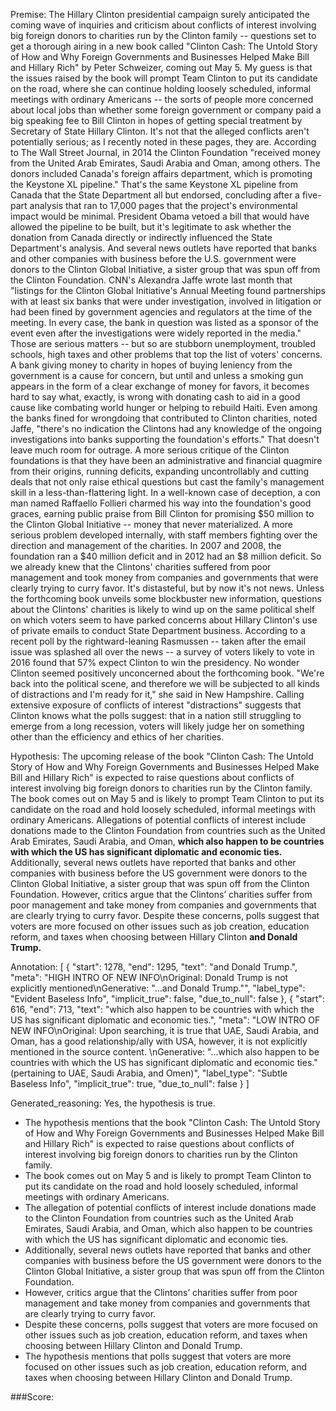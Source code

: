 
Premise:
The Hillary Clinton presidential campaign surely anticipated the coming wave of inquiries and criticism about conflicts of interest involving big foreign donors to charities run by the Clinton family -- questions set to get a thorough airing in a new book called "Clinton Cash: The Untold Story of How and Why Foreign Governments and Businesses Helped Make Bill and Hillary Rich" by Peter Schweizer, coming out May 5. My guess is that the issues raised by the book will prompt Team Clinton to put its candidate on the road, where she can continue holding loosely scheduled, informal meetings with ordinary Americans -- the sorts of people more concerned about local jobs than whether some foreign government or company paid a big speaking fee to Bill Clinton in hopes of getting special treatment by Secretary of State Hillary Clinton. It's not that the alleged conflicts aren't potentially serious; as I recently noted in these pages, they are. According to The Wall Street Journal, in 2014 the Clinton Foundation "received money from the United Arab Emirates, Saudi Arabia and Oman, among others. The donors included Canada's foreign affairs department, which is promoting the Keystone XL pipeline." That's the same Keystone XL pipeline from Canada that the State Department all but endorsed, concluding after a five-part analysis that ran to 17,000 pages that the project's environmental impact would be minimal. President Obama vetoed a bill that would have allowed the pipeline to be built, but it's legitimate to ask whether the donation from Canada directly or indirectly influenced the State Department's analysis. And several news outlets have reported that banks and other companies with business before the U.S. government were donors to the Clinton Global Initiative, a sister group that was spun off from the Clinton Foundation. CNN's Alexandra Jaffe wrote last month that "listings for the Clinton Global Initiative's Annual Meeting found partnerships with at least six banks that were under investigation, involved in litigation or had been fined by government agencies and regulators at the time of the meeting. In every case, the bank in question was listed as a sponsor of the event even after the investigations were widely reported in the media." Those are serious matters -- but so are stubborn unemployment, troubled schools, high taxes and other problems that top the list of voters' concerns. A bank giving money to charity in hopes of buying leniency from the government is a cause for concern, but until and unless a smoking gun appears in the form of a clear exchange of money for favors, it becomes hard to say what, exactly, is wrong with donating cash to aid in a good cause like combating world hunger or helping to rebuild Haiti. Even among the banks fined for wrongdoing that contributed to Clinton charities, noted Jaffe, "there's no indication the Clintons had any knowledge of the ongoing investigations into banks supporting the foundation's efforts." That doesn't leave much room for outrage. A more serious critique of the Clinton foundations is that they have been an administrative and financial quagmire from their origins, running deficits, expanding uncontrollably and cutting deals that not only raise ethical questions but cast the family's management skill in a less-than-flattering light. In a well-known case of deception, a con man named Raffaello Follieri charmed his way into the foundation's good graces, earning public praise from Bill Clinton for promising $50 million to the Clinton Global Initiative -- money that never materialized. A more serious problem developed internally, with staff members fighting over the direction and management of the charities. In 2007 and 2008, the foundation ran a $40 million deficit and in 2012 had an $8 million deficit. So we already knew that the Clintons' charities suffered from poor management and took money from companies and governments that were clearly trying to curry favor. It's distasteful, but by now it's not news. Unless the forthcoming book unveils some blockbuster new information, questions about the Clintons' charities is likely to wind up on the same political shelf on which voters seem to have parked concerns about Hillary Clinton's use of private emails to conduct State Department business. According to a recent poll by the rightward-leaning Rasmussen -- taken after the email issue was splashed all over the news -- a survey of voters likely to vote in 2016 found that 57% expect Clinton to win the presidency. No wonder Clinton seemed positively unconcerned about the forthcoming book. "We're back into the political scene, and therefore we will be subjected to all kinds of distractions and I'm ready for it," she said in New Hampshire. Calling extensive exposure of conflicts of interest "distractions" suggests that Clinton knows what the polls suggest: that in a nation still struggling to emerge from a long recession, voters will likely judge her on something other than the efficiency and ethics of her charities.


Hypothesis:
The upcoming release of the book "Clinton Cash: The Untold Story of How and Why Foreign Governments and Businesses Helped Make Bill and Hillary Rich" is expected to raise questions about conflicts of interest involving big foreign donors to charities run by the Clinton family. The book comes out on May 5 and is likely to prompt Team Clinton to put its candidate on the road and hold loosely scheduled, informal meetings with ordinary Americans. Allegations of potential conflicts of interest include donations made to the Clinton Foundation from countries such as the United Arab Emirates, Saudi Arabia, and Oman, **which also happen to be countries with which the US has significant diplomatic and economic ties.** Additionally, several news outlets have reported that banks and other companies with business before the US government were donors to the Clinton Global Initiative, a sister group that was spun off from the Clinton Foundation. However, critics argue that the Clintons’ charities suffer from poor management and take money from companies and governments that are clearly trying to curry favor. Despite these concerns, polls suggest that voters are more focused on other issues such as job creation, education reform, and taxes when choosing between Hillary Clinton **and Donald Trump.**

Annotation:
[
  {
    "start": 1278,
    "end": 1295,
    "text": "and Donald Trump.",
    "meta": "HIGH INTRO OF NEW INFO\nOriginal: Donald Trump is not explicitly mentioned\nGenerative: \"...and Donald Trump.\"",
    "label_type": "Evident Baseless Info",
    "implicit_true": false,
    "due_to_null": false
  },
  {
    "start": 616,
    "end": 713,
    "text": "which also happen to be countries with which the US has significant diplomatic and economic ties.",
    "meta": "LOW INTRO OF NEW INFO\nOriginal: Upon searching, it is true that UAE, Saudi Arabia, and Oman, has a good relationship/ally with USA, however, it is not explicitly mentioned in the source content. \nGenerative: \"...which also happen to be countries with which the US has significant diplomatic and economic ties.\" (pertaining to UAE, Saudi Arabia, and Omen)",
    "label_type": "Subtle Baseless Info",
    "implicit_true": true,
    "due_to_null": false
  }
]

Generated_reasoning:
Yes, the hypothesis is true. 
- The hypothesis mentions that the book "Clinton Cash: The Untold Story of How and Why Foreign Governments and Businesses Helped Make Bill and Hillary Rich" is expected to raise questions about conflicts of interest involving big foreign donors to charities run by the Clinton family. 
- The book comes out on May 5 and is likely to prompt Team Clinton to put its candidate on the road and hold loosely scheduled, informal meetings with ordinary Americans. 
- The allegation of potential conflicts of interest include donations made to the Clinton Foundation from countries such as the United Arab Emirates, Saudi Arabia, and Oman, which also happen to be countries with which the US has significant diplomatic and economic ties. 
- Additionally, several news outlets have reported that banks and other companies with business before the US government were donors to the Clinton Global Initiative, a sister group that was spun off from the Clinton Foundation. 
- However, critics argue that the Clintons’ charities suffer from poor management and take money from companies and governments that are clearly trying to curry favor. 
- Despite these concerns, polls suggest that voters are more focused on other issues such as job creation, education reform, and taxes when choosing between Hillary Clinton and Donald Trump. 
- The hypothesis mentions that polls suggest that voters are more focused on other issues such as job creation, education reform, and taxes when choosing between Hillary Clinton and Donald Trump.

###Score:
